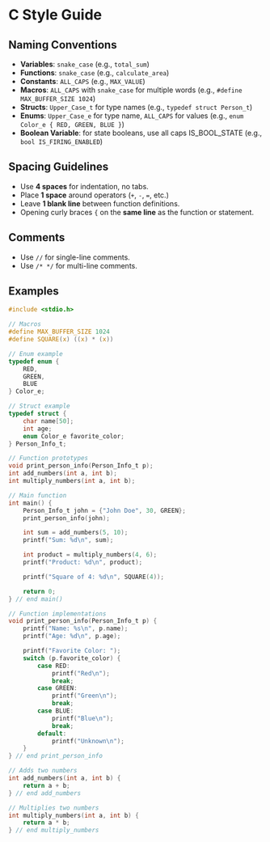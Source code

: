 # C Style Guide

## Naming Conventions

- **Variables**: `snake_case` (e.g., `total_sum`)
- **Functions**: `snake_case` (e.g., `calculate_area`)
- **Constants**: `ALL_CAPS` (e.g., `MAX_VALUE`)
- **Macros**: `ALL_CAPS` with `snake_case` for multiple words (e.g., `#define MAX_BUFFER_SIZE 1024`)
- **Structs**: `Upper_Case_t` for type names (e.g., `typedef struct Person_t`)
- **Enums**: `Upper_Case_e` for type name, `ALL_CAPS` for values (e.g., `enum Color_e { RED, GREEN, BLUE }`)
- **Boolean Variable**: for state booleans, use all caps IS_BOOL_STATE (e.g., `bool IS_FIRING_ENABLED`)

## Spacing Guidelines

- Use **4 spaces** for indentation, no tabs.
- Place **1 space** around operators (`+`, `-`, `=`, etc.)
- Leave **1 blank line** between function definitions.
- Opening curly braces `{` on the **same line** as the function or statement.

## Comments

- Use `//` for single-line comments.
- Use `/* */` for multi-line comments.

## Examples

```c
#include <stdio.h>

// Macros
#define MAX_BUFFER_SIZE 1024
#define SQUARE(x) ((x) * (x))

// Enum example
typedef enum {
    RED,
    GREEN,
    BLUE
} Color_e;

// Struct example
typedef struct {
    char name[50];
    int age;
    enum Color_e favorite_color;
} Person_Info_t;

// Function prototypes
void print_person_info(Person_Info_t p);
int add_numbers(int a, int b);
int multiply_numbers(int a, int b);

// Main function
int main() {
    Person_Info_t john = {"John Doe", 30, GREEN};
    print_person_info(john);

    int sum = add_numbers(5, 10);
    printf("Sum: %d\n", sum);

    int product = multiply_numbers(4, 6);
    printf("Product: %d\n", product);

    printf("Square of 4: %d\n", SQUARE(4));

    return 0;
} // end main()

// Function implementations
void print_person_info(Person_Info_t p) {
    printf("Name: %s\n", p.name);
    printf("Age: %d\n", p.age);

    printf("Favorite Color: ");
    switch (p.favorite_color) {
        case RED:
            printf("Red\n");
            break;
        case GREEN:
            printf("Green\n");
            break;
        case BLUE:
            printf("Blue\n");
            break;
        default:
            printf("Unknown\n");
    }
} // end print_person_info

// Adds two numbers
int add_numbers(int a, int b) {
    return a + b;
} // end add_numbers

// Multiplies two numbers
int multiply_numbers(int a, int b) {
    return a * b;
} // end multiply_numbers
```
